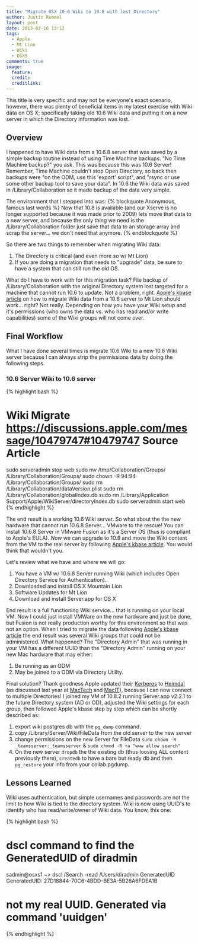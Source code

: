 ```yaml
---
title: "Migrate OSX 10.6 Wiki to 10.8 with lost Directory"
author: Justin Rummel
layout: post
date: 2013-02-16 13:12
tags: 
  - Apple
  - Mt Lion
  - Wiki
  - OSXS
comments: true
image:
  feature:
  credit:
  creditlink:
---
```

This title is very specific and may not be everyone's exact scenario, however, there was plenty of beneficial items in my latest exercise with Wiki data on OS X; specifically taking old 10.6 Wiki data and putting it on a new server in which the Directory information was lost.

Overview
---
I happened to have Wiki data from a 10.6.8 server that was saved by a simple backup routine instead of using Time Machine backups.	 "No Time Machine backup?" you ask.	This was because this was 10.6 Server! Remember, Time Machine couldn't stop Open Directory, so back then backups were "on the ODM, use this 'export' script", and "rsync or use some other backup tool to save your data".  In 10.6 the Wiki data was saved in /Library/Collaboration so it made backup of the data very simple.

The environment that I stepped into was:
{% blockquote Anonymous, famous last words %}
Now that 10.8 is available (and our Xserve is no longer supported because it was made prior to 2009) lets move that data to a new server, and because the only thing we need is the /Library/Collaboration folder just save that data to an storage array and scrap the server...	we don't need that anymore.
{% endblockquote %}

So there are two things to remember when migrating Wiki data:

1.	The Directory is critical (and even more so w/ Mt Lion)
2.	If you are doing a migration that needs to "upgrade" data, be sure to have a system that can still run the old OS.

What do I have to work with for this migration task?  File backup of /Library/Collaboration with the original Directory system lost targeted for a machine that cannot run 10.6 to update.  Not a problem, right.  [Apple's kbase article][HT5585] on how to migrate Wiki data from a 10.6 server to Mt Lion should work...  right?  Not really.  Depending on how you have your Wiki setup and it's permissions (who owns the data vs.	who has read and/or write capabilities) some of the Wiki groups will not come over.

Final Workflow
---
What I have done several times is migrate 10.6 Wiki to a new 10.6 Wiki server because I can always strip the permissions data by doing the following steps.

### 10.6 Server Wiki to 10.6 server ###
{% highlight bash %}
# Wiki Migrate https://discussions.apple.com/message/10479747#10479747 Source Article
sudo serveradmin stop web
sudo mv /tmp/Collaboration/Groups/ /Library/Collaboration/Groups/
sudo chown -R 94:94 /Library/Collaboration/Groups/
sudo rm /Library/Collaboration/dataVersion.plist
sudo rm /Library/Collaboration/globalIndex.db
sudo rm /Library/Application Support/Apple/WikiServer/directoryIndex.db
sudo serveradmin start web
{% endhighlight %}

The end result is a working 10.6 Wiki server.  So what about the the new hardware that cannot run 10.6.8 Server...  VMware to the rescue!  You can install 10.6.8 Server in VMware Fusion as it's a Server OS (thus is compliant to Apple's EULA).  *Now* we can upgrade to 10.8 and move the Wiki content from the VM to the real server by following [Apple's kbase article][HT5585].  You would think that wouldn't you.

Let's review what we have and where we will go:

1.	You have a VM w/ 10.6.8 Server running Wiki (which includes Open Directory Service for Authentication).
2.	Downloaded and install OS X Mountain Lion
3.	Software Updates for Mt Lion
4.	Download and install Server.app for OS X

End result is a full functioning Wiki service... that is running on your local VM.  Now I could just install VMWare on the new hardware and just be done, but Fusion is not really production worthy for this environment so that was not an option.  When I tried to migrate the data following [Apple's kbase article][HT5585] the end result was several Wiki groups that could not be administered.  What happened?  The "Directory Admin" that was running in your VM has a different UUID than the "Directory Admin" running on your new Mac hardware that may either:

1.	Be running as an ODM
2.	May be joined to a ODM via Directory Utility.

Final solution?  Thank goodness Apple updated their [Kerberos][kerb] to [Heimdal][h5l] (as discussed last year at [MacTech][mactech] and [MacIT][it851]), because I can now connect to multiple Directories!  I joined my VM of 10.8.2 running Server.app v2.2.1 to the future Directory system (AD or OD), adjusted the Wiki settings for each group, then followed Apple's kbase step by step which can be shortly described as:

1.	export wiki postgres db with the ```pg_dump``` command.
2.	copy /Library/Server/Wiki/FileData from the old server to the new server
3.	change permissions on the new Server for FileData ```sudo chown -R _teamsserver:_teamsserver``` & ```sudo chmod -R +a "www allow search"```
4.	On the new server ```dropdb``` the the existing db (thus loosing ALL content previously there), ```createdb``` to have a bare but ready db and then ```pg_restore``` your info from your collab.pgdump.

[kerb]: http://en.wikipedia.org/wiki/Kerberos_(protocol)
[h5l]: http://www.h5l.org
[mactech]: /mactech-conference-2011
[it851]: /it851-how-lion-has-changed-mac-os-x-services-features-capabilities
[HT5585]: http://support.apple.com/kb/HT5585

Lessons Learned
---
Wiki uses authentication, but simple usernames and passwords are not the limit to how Wiki is tied to the directory system.	 Wiki is now using UUID's to identify who has read/write/owner of Wiki data.  You know, this one:

{% highlight bash %}
# dscl command to find the GeneratedUID of diradmin
sadmin@osxs1 ~> dscl /Search -read /Users/diradmin GeneratedUID
GeneratedUID: 27D18844-70C6-4BDD-BE3A-5B26A6FDEA1B

# not my real UUID.	 Generated via command 'uuidgen'
{% endhighlight %}
